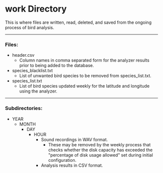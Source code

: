 # work Directory

This is where files are written, read, deleted, and saved from the ongoing process of bird analysis.

---

### Files:

* header.csv
	* Column names in comma separated form for the analyzer results prior to being added to the database.
* species_blacklist.txt
	* List of unwanted bird species to be removed from species_list.txt.
* species_list.txt
	* List of bird species updated weekly for the latitude and longitude using the analyzer.

---

### Subdirectories:

* YEAR
	* MONTH
		* DAY
			* HOUR
				* Sound recordings in WAV format.
					* These may be removed by the weekly process that checks whether the disk capacity has exceeded the "percentage of disk usage allowed" set during initial configuration.
				* Analysis results in CSV format.